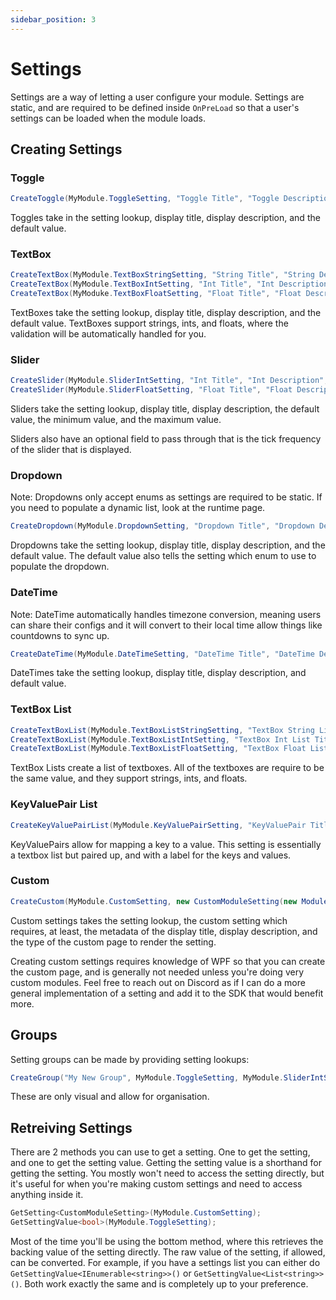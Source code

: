```yaml
---
sidebar_position: 3
---
```


# Settings
Settings are a way of letting a user configure your module. Settings are static, and are required to be defined inside `OnPreLoad` so that a user's settings can be loaded when the module loads.

## Creating Settings

### Toggle
```c#
CreateToggle(MyModule.ToggleSetting, "Toggle Title", "Toggle Description", false);
```
Toggles take in the setting lookup, display title, display description, and the default value.

### TextBox
```c#
CreateTextBox(MyModule.TextBoxStringSetting, "String Title", "String Description", string.Empty);
CreateTextBox(MyModule.TextBoxIntSetting, "Int Title", "Int Description", 0);
CreateTextBox(MyModuke.TextBoxFloatSetting, "Float Title", "Float Description", 0f);
```
TextBoxes take the setting lookup, display title, display description, and the default value. TextBoxes support strings, ints, and floats, where the validation will be automatically handled for you.

### Slider
```c#
CreateSlider(MyModule.SliderIntSetting, "Int Title", "Int Description", 0, 0, 10);
CreateSlider(MyModule.SliderFloatSetting, "Float Title", "Float Description", 0f, 0f, 1f);
```
Sliders take the setting lookup, display title, display description, the default value, the minimum value, and the maximum value.

Sliders also have an optional field to pass through that is the tick frequency of the slider that is displayed.

### Dropdown
Note: Dropdowns only accept enums as settings are required to be static. If you need to populate a dynamic list, look at the runtime page.
```c#
CreateDropdown(MyModule.DropdownSetting, "Dropdown Title", "Dropdown Description", SomeEnum.SomeValue)
```
Dropdowns take the setting lookup, display title, display description, and the default value. The default value also tells the setting which enum to use to populate the dropdown.

### DateTime
Note: DateTime automatically handles timezone conversion, meaning users can share their configs and it will convert to their local time allow things like countdowns to sync up.
```c#
CreateDateTime(MyModule.DateTimeSetting, "DateTime Title", "DateTime Description", DateTimeOffset.Now);
```
DateTimes take the setting lookup, display title, display description, and default value.

### TextBox List
```c#
CreateTextBoxList(MyModule.TextBoxListStringSetting, "TextBox String List Title", "TextBox String List Description", ["Some", "Default", "Values"]);
CreateTextBoxList(MyModule.TextBoxListIntSetting, "TextBox Int List Title", "TextBox Int List Description", [1, 2, 3]);
CreateTextBoxList(MyModule.TextBoxListFloatSetting, "TextBox Float List Title", "TextBox Float List Description", [0f, 0.5f, 1f]);
```
TextBox Lists create a list of textboxes. All of the textboxes are require to be the same value, and they support strings, ints, and floats.

### KeyValuePair List
```c#
CreateKeyValuePairList(MyModule.KeyValuePairSetting, "KeyValuePair Title", "KeyValuePair Description", [{"DefaultKey": "DefaultValue"}], "Key Title", "Value Title")
```
KeyValuePairs allow for mapping a key to a value. This setting is essentially a textbox list but paired up, and with a label for the keys and values.

### Custom
```c#
CreateCustom(MyModule.CustomSetting, new CustomModuleSetting(new ModuleSettingMetadata("My Custom Setting", "Custom setting description", typeof(CustomModuleSettingPage))));
```
Custom settings takes the setting lookup, the custom setting which requires, at least, the metadata of the display title, display description, and the type of the custom page to render the setting.

Creating custom settings requires knowledge of WPF so that you can create the custom page, and is generally not needed unless you're doing very custom modules. Feel free to reach out on Discord as if I can do a more general implementation of a setting and add it to the SDK that would benefit more.

## Groups
Setting groups can be made by providing setting lookups:
```c#
CreateGroup("My New Group", MyModule.ToggleSetting, MyModule.SliderIntSetting);
```
These are only visual and allow for organisation.

## Retreiving Settings
There are 2 methods you can use to get a setting. One to get the setting, and one to get the setting value. Getting the setting value is a shorthand for getting the setting. You mostly won't need to access the setting directly, but it's useful for when you're making custom settings and need to access anything inside it.

```c#
GetSetting<CustomModuleSetting>(MyModule.CustomSetting);
GetSettingValue<bool>(MyModule.ToggleSetting);
```
Most of the time you'll be using the bottom method, where this retrieves the backing value of the setting directly. The raw value of the setting, if allowed, can be converted. For example, if you have a settings list you can either do `GetSettingValue<IEnumerable<string>>()` or `GetSettingValue<List<string>>()`. Both work exactly the same and is completely up to your preference. 